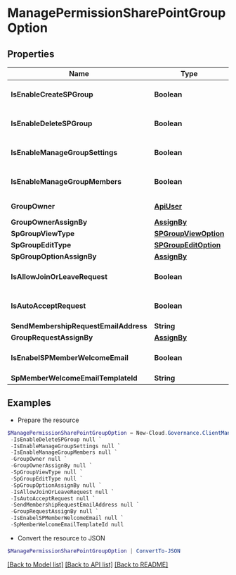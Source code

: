 # ManagePermissionSharePointGroupOption
## Properties

Name | Type | Description | Notes
------------ | ------------- | ------------- | -------------
**IsEnableCreateSPGroup** | **Boolean** |  | [optional] [default to $false]
**IsEnableDeleteSPGroup** | **Boolean** |  | [optional] [default to $false]
**IsEnableManageGroupSettings** | **Boolean** |  | [optional] [default to $false]
**IsEnableManageGroupMembers** | **Boolean** |  | [optional] [default to $false]
**GroupOwner** | [**ApiUser**](ApiUser.md) | ApiUser model | [optional] 
**GroupOwnerAssignBy** | [**AssignBy**](AssignBy.md) |  | [optional] 
**SpGroupViewType** | [**SPGroupViewOption**](SPGroupViewOption.md) |  | [optional] 
**SpGroupEditType** | [**SPGroupEditOption**](SPGroupEditOption.md) |  | [optional] 
**SpGroupOptionAssignBy** | [**AssignBy**](AssignBy.md) |  | [optional] 
**IsAllowJoinOrLeaveRequest** | **Boolean** |  | [optional] [default to $false]
**IsAutoAcceptRequest** | **Boolean** |  | [optional] [default to $false]
**SendMembershipRequestEmailAddress** | **String** |  | [optional] 
**GroupRequestAssignBy** | [**AssignBy**](AssignBy.md) |  | [optional] 
**IsEnabelSPMemberWelcomeEmail** | **Boolean** |  | [optional] [default to $false]
**SpMemberWelcomeEmailTemplateId** | **String** |  | [optional] 

## Examples

- Prepare the resource
```powershell
$ManagePermissionSharePointGroupOption = New-Cloud.Governance.ClientManagePermissionSharePointGroupOption  -IsEnableCreateSPGroup null `
 -IsEnableDeleteSPGroup null `
 -IsEnableManageGroupSettings null `
 -IsEnableManageGroupMembers null `
 -GroupOwner null `
 -GroupOwnerAssignBy null `
 -SpGroupViewType null `
 -SpGroupEditType null `
 -SpGroupOptionAssignBy null `
 -IsAllowJoinOrLeaveRequest null `
 -IsAutoAcceptRequest null `
 -SendMembershipRequestEmailAddress null `
 -GroupRequestAssignBy null `
 -IsEnabelSPMemberWelcomeEmail null `
 -SpMemberWelcomeEmailTemplateId null
```

- Convert the resource to JSON
```powershell
$ManagePermissionSharePointGroupOption | ConvertTo-JSON
```

[[Back to Model list]](../README.md#documentation-for-models) [[Back to API list]](../README.md#documentation-for-api-endpoints) [[Back to README]](../README.md)

